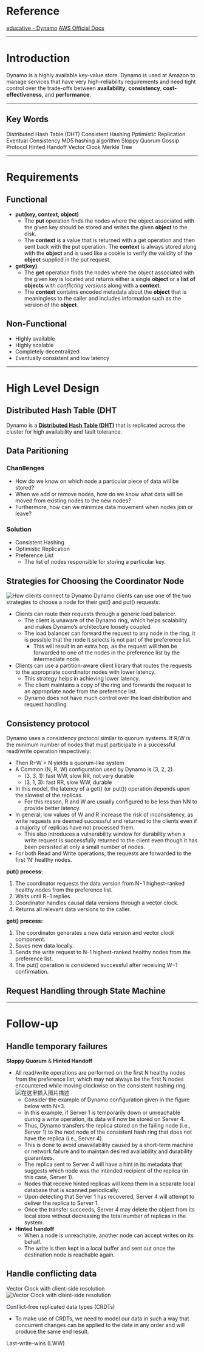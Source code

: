 # Reference
[educative - Dynamo](https://www.educative.io/courses/grokking-adv-system-design-intvw/xoEXr9614RB)
[AWS Official Docs](https://docs.aws.amazon.com/amazondynamodb/latest/developerguide/Introduction.html)

---

# Introduction
Dynamo is a highly available key-value store.
Dynamo is used at Amazon to manage services that have very high-reliability requirements and need tight control over the trade-offs between **availability**, **consistency**, **cost-effectiveness**, and **performance**.

---

## Key Words
Distributed Hash Table (DHT)
Consistent Hashing
Pptimistic Replication
Eventual Consistency
MD5 hashing algorithm
Sloppy Quorum
Gossip Protocol
Hinted Handoff
Vector Clock
Merkle Tree

---

# Requirements
## **Functional**
* **put(key, context, object)**
	* The **put** operation finds the nodes where the object associated with the given key should be stored and writes the given **object** to the disk.
	* The **context** is a value that is returned with a get operation and then sent back with the put operation. The **context** is always stored along with the **object** and is used like a cookie to verify the validity of the **object** supplied in the put request.
* **get(key)**
	* The **get** operation finds the nodes where the object associated with the given key is located and returns either a single **object** or a **list of objects** with *conflicting versions* along with a **context**.
	* The **context** contains encoded metadata about the **object** that is meaningless to the caller and includes information such as the version of the **object**.

## **Non-Functional**
* Highly available
* Highly scalable
* Completely decentralized
* Eventually consistent and low latency

---

# High Level Design
## Distributed Hash Table (DHT
Dynamo is a **[Distributed Hash Table (DHT)](https://www.educative.io/edpresso/what-is-a-distributed-hash-table)** that is replicated across the cluster for high availability and fault tolerance.

## Data Paritioning
### Chanllenges

 - How do we know on which node a particular piece of data will be stored?
 - When we add or remove nodes, how do we know what data will be moved from existing nodes to the new nodes?
 - Furthermore, how can we minimize data movement when nodes join or leave?

### Solution
 - Consistent Hashing
 - Optimistic Replication
 - Preference List
	 - The list of nodes responsible for storing a particular key.


## Strategies for Choosing the Coordinator Node
![How clients connect to Dynamo](https://img-blog.csdnimg.cn/ace4e00ed179407f8bb8b33bd0749bf5.png?x-oss-process=image/watermark,type_ZHJvaWRzYW5zZmFsbGJhY2s,shadow_50,text_Q1NETiBAWXVueGlhbmdfSGU=,size_20,color_FFFFFF,t_70,g_se,x_16#pic_center)
Dynamo clients can use one of the two strategies to choose a node for their get() and put() requests:
 - Clients can route their requests through a generic load balancer.
	 - The client is unaware of the Dynamo ring, which helps scalability and makes Dynamo’s architecture loosely coupled.
	 - The load balancer can forward the request to any node in the ring, it is possible that the node it selects is not part of the preference list.
		 - This will result in an extra hop, as the request will then be forwarded to one of the nodes in the preference list by the intermediate node.
 - Clients can use a partition-aware client library that routes the requests to the appropriate coordinator nodes with lower latency.
 	- This strategy helps in achieving lower latency.
 	- The client maintains a copy of the ring and forwards the request to an appropriate node from the preference list.
 	- Dynamo does not have much control over the load distribution and request handling.

## Consistency protocol
Dynamo uses a consistency protocol similar to quorum systems.
If R/W is the minimum number of nodes that must participate in a successful read/write operation respectively:

 - Then R+W > N yields a quorum-like system
 - A Common (N, R, W) configuration used by Dynamo is (3, 2, 2).
	 - (3, 3, 1): fast WW, slow RR, not very durable
	 - (3, 1, 3): fast RR, slow WW, durable
 - In this model, the latency of a get() (or put()) operation depends upon the slowest of the replicas.
	 - For this reason, R and W are usually configured to be less than NN to provide better latency.
 - In general, low values of W and R increase the risk of inconsistency, as write requests are deemed successful and returned to the clients even if a majority of replicas have not processed them.
 	- This also introduces a vulnerability window for durability when a write request is successfully returned to the client even though it has been persisted at only a small number of nodes.
 - For both Read and Write operations, the requests are forwarded to the first ‘N’ healthy nodes.


**put() process:**

 1. The coordinator requests the data version from N−1 highest-ranked healthy nodes from the preference list.
 2. Waits until R−1 replies.
 3. Coordinator handles causal data versions through a vector clock.
 4. Returns all relevant data versions to the caller.

**get() process:**
 1. The coordinator generates a new data version and vector clock component.
 2. Saves new data locally.
 3. Sends the write request to N-1 highest-ranked healthy nodes from the preference list.
 4. The put() operation is considered successful after receiving W−1 confirmation.


## Request Handling through State Machine

---



# Follow-up
## Handle temporary failures
**Sloppy Quorum** & **Hinted Handoff**
- All read/write operations are performed on the first N healthy nodes from the preference list, which may not always be the first N nodes encountered while moving clockwise on the consistent hashing ring.
![在这里插入图片描述](https://img-blog.csdnimg.cn/89836bf41d31425a854b12949ad3ae98.png?x-oss-process=image/watermark,type_ZHJvaWRzYW5zZmFsbGJhY2s,shadow_50,text_Q1NETiBAWXVueGlhbmdfSGU=,size_20,color_FFFFFF,t_70,g_se,x_16#pic_center)
	- Consider the example of Dynamo configuration given in the figure below with N=3.
	- In this example, if Server 1 is temporarily down or unreachable during a write operation, its data will now be stored on Server 4.
	- Thus, Dynamo transfers the replica stored on the failing node (i.e., Server 1) to the next node of the consistent hash ring that does not have the replica (i.e., Server 4).
	- This is done to avoid unavailability caused by a short-term machine or network failure and to maintain desired availability and durability guarantees.
	- The replica sent to Server 4 will have a hint in its metadata that suggests which node was the intended recipient of the replica (in this case, Server 1).
	- Nodes that receive hinted replicas will keep them in a separate local database that is scanned periodically.
	- Upon detecting that Server 1 has recovered, Server 4 will attempt to deliver the replica to Server 1.
	- Once the transfer succeeds, Server 4 may delete the object from its local store without decreasing the total number of replicas in the system.
- **Hinted handoff**
	- When a node is unreachable, another node can accept writes on its behalf.
	- The write is then kept in a local buffer and sent out once the destination node is reachable again.

## Handle conflicting data
Vector Clock with client-side resolution
![Vector Clock with client-side resolution](https://img-blog.csdnimg.cn/c73d1d167b774c2aa5f80e2827ae0e70.png?x-oss-process=image/watermark,type_ZHJvaWRzYW5zZmFsbGJhY2s,shadow_50,text_Q1NETiBAWXVueGlhbmdfSGU=,size_20,color_FFFFFF,t_70,g_se,x_16#pic_center)

Conflict-free replicated data types (CRDTs)

 - To make use of CRDTs, we need to model our data in such a way that concurrent changes can be applied to the data in any order and will produce the same end result.

Last-write-wins (LWW)
<!--stackedit_data:
eyJoaXN0b3J5IjpbMTgyMzIyMTc4MF19
-->